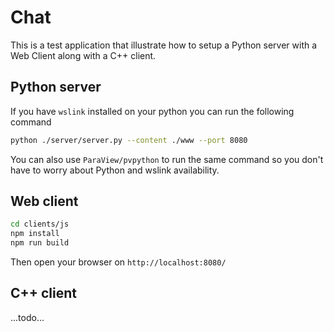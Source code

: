 # Chat

This is a test application that illustrate how to setup a Python server with a Web Client along with a C++ client.

## Python server

If you have `wslink` installed on your python you can run the following command

```sh
python ./server/server.py --content ./www --port 8080
```

You can also use `ParaView/pvpython` to run the same command so you don't have to worry about Python and wslink availability.

## Web client

```sh
cd clients/js
npm install
npm run build
```

Then open your browser on `http://localhost:8080/`

## C++ client

...todo...
